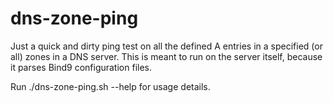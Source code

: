 # dns-zone-ping

Just a quick and dirty ping test on all the defined A entries in a specified (or all) zones in a DNS server.
This is meant to run on the server itself, because it parses Bind9 configuration files.

Run ./dns-zone-ping.sh --help for usage details.
